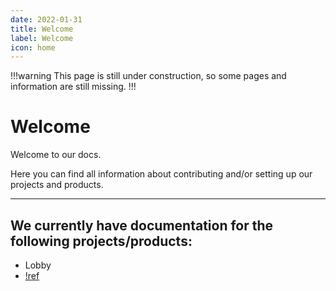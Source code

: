 ```yaml
---
date: 2022-01-31
title: Welcome
label: Welcome
icon: home
---
```


!!!warning
This page is still under construction, so some pages and information are still missing.
!!!

# Welcome

Welcome to our docs.

Here you can find all information about contributing and/or setting up our projects and products. 

---

## We currently have documentation for the following projects/products:

- Lobby
- [!ref](aztube/introduction.md)